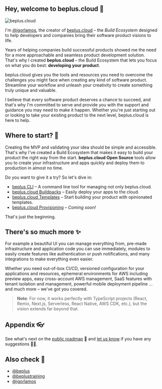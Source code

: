 ## Hey, welcome to beplus.cloud 👋

![beplus.cloud](https://repository-images.githubusercontent.com/609477507/cb625c02-8019-40a5-b337-e6a18c059f32)

I'm [@igorlamos](https://github.com/igorlamos), the creator of [beplus.cloud](https://beplus.cloud) – the _Build Ecosystem_ designed to help developers and companies bring their software product visions to life.

Years of helping companies build successful products showed me the need for a more approachable and seamless product development solution. That's why I created **beplus.cloud** – the Build Ecosystem that lets you focus on what you do best: **developing your product**.

beplus.cloud gives you the tools and resources you need to overcome the challenges you might face when creating any kind of software product. Streamline your workflow and unleash your creativity to create something truly unique and valuable.

I believe that every software product deserves a chance to succeed, and that's why I'm committed to serve and provide you with the support and guidance you may need to make it happen. Whether you're just starting out or looking to take your existing product to the next level, beplus.cloud is here to help.

## Where to start? 🚀

Creating the MVP and validating your idea should be simple and accessible. That's why I've created a Build Ecosystem that makes it easy to build your product the right way from the start. **beplus.cloud Open Source** tools allow you to create your infrastructure and apps quickly and deploy them to production in almost no time. 

Do you want to give it a try? So let's dive in:
- [beplus CLI](https://github.com/beplus/cli) – A command line tool for managing not only beplus.cloud.
- [beplus.cloud Buildpacks](https://github.com/bepluscloud/buildpacks) – Easily deploy your apps to the cloud.
- [beplus.cloud Templates](https://github.com/bepluscloud/templates) – Start building your product with opinionated templates.
- [beplus.cloud Provisioning](#provisioning) – _Coming soon!_

That's just the beginning.

## There's so much more ✨

For example a beautiful UI you can manage everything from, pre-made infrastructure and application code you can use immediately, modules to easily create features like authentication or push notifications, and many integrations to make everything even easier.

Whether you need out-of-box CI/CD, versioned configuration for your applications and resources, ephemeral environments for AWS including preview apps, easy cross-account AWS management, SaaS features with tenant isolation and management, powerful mobile deployment pipeline ... and much more – we've got you covered.

> **Note**: For now, it works perfectly with TypeScript projects (React, Remix, Next.js, Serverless, React Native, AWS CDK, etc.), but the vision extends far beyond that.

## Appendix 👓

See what's next on the [public roadmap](https://github.com/orgs/bepluscloud/projects/1) 🙌 and [let us know](https://github.com/orgs/bepluscloud/discussions) if you have any suggestions 🙇‍♂️.

## Also check 👀

- [@beplus](https://github.com/beplus)
- [@beplustraining](https://github.com/beplustraining)
- [@igorlamos](https://github.com/igorlamos)
